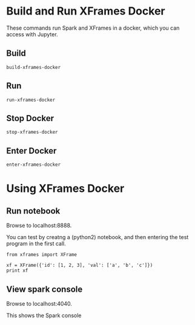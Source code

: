 Build and Run XFrames Docker
============================

These commands run Spark and XFrames in a docker,
which you can access with Jupyter.

Build
-----
    build-xframes-docker

Run
---
    run-xframes-docker

Stop Docker
-----------
    stop-xframes-docker

Enter Docker
------------
    enter-xframes-docker
    
Using XFrames Docker
====================

Run notebook
------------
Browse to localhost:8888.

You can test by creatng a (python2) notebook, and then
entering the test program in the first call.

    from xframes import XFrame

    xf = XFrame({'id': [1, 2, 3], 'val': ['a', 'b', 'c']})
    print xf

View spark console
------------------
Browse to localhost:4040.

This shows the Spark console
